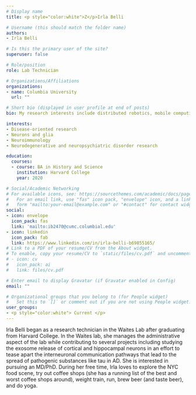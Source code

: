 ```yaml
---
# Display name
title: <p style="color:white">Z</p>Irla Belli

# Username (this should match the folder name)
authors:
- Irla Belli

# Is this the primary user of the site?
superuser: false

# Role/position
role: Lab Technician

# Organizations/Affiliations
organizations:
- name: Columbia University
  url: ""

# Short bio (displayed in user profile at end of posts)
bio: My research interests include distributed robotics, mobile computing and programmable matter.

interests:
- Disease-oriented research
- Neurons and glia
- Neuroimmunology
- Neurodegenerative and neuropsychiatric disorder research

education:
  courses:
  - course: BA in History and Science
    institution: Harvard College
    year: 2020

# Social/Academic Networking
# For available icons, see: https://sourcethemes.com/academic/docs/page-builder/#icons
#   For an email link, use "fas" icon pack, "envelope" icon, and a link in the
#   form "mailto:your-email@example.com" or "#contact" for contact widget.
social:
- icon: envelope
  icon_pack: fas
  link: 'mailto:ib2470@cumc.columbial.edu'
- icon: linkedin
  icon_pack: fab
  link: https://www.linkedin.com/in/irla-belli-b69855165/
# Link to a PDF of your resume/CV from the About widget.
# To enable, copy your resume/CV to `static/files/cv.pdf` and uncomment the lines below.
# - icon: cv
#   icon_pack: ai
#   link: files/cv.pdf

# Enter email to display Gravatar (if Gravatar enabled in Config)
email: ""

# Organizational groups that you belong to (for People widget)
#   Set this to `[]` or comment out if you are not using People widget.
user_groups:
- <p style="color:white"> Current </p>
---
```


Irla Belli began as a research technician in the Waites Lab after graduating from Harvard College. In the Waites lab, she manages the administrative aspect of the lab while contributing to several projects including studying the exosome release of cortical and hippocampal neurons in an effort to tease apart the interneuronal communication pathways that lead to the spread of pathogenic substances like tau in AD. She is interested in pursuing an MD/PhD. During her free time, Irla loves to explore the NYC food scene, try out coffee shops (she has a running list of the best and worst coffee shops around), weight train, run, brew beer (and taste beer), and do yoga. 
